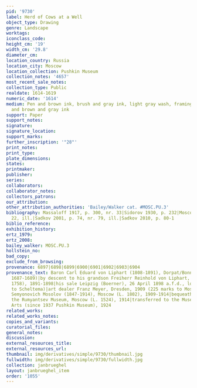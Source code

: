 ```yaml
---
pid: '9730'
label: Herd of Cows at a Well
object_type: Drawing
genre: Landscape
worktags:
iconclass_code:
height_cm: '19'
width_cm: '29.8'
diameter_cm:
location_country: Russia
location_city: Moscow
location_collection: Pushkin Museum
collection_notes: '4657'
most_recent_sale_notes:
collection_type: Public
realdate: 1614-1619
numeric_date: '1614'
medium: Pen and brown ink, brush and gray ink, light gray wash, framing lines in pen
  and brown and gray ink
support: Paper
support_notes:
signature:
signature_location:
support_marks:
further_inscription: '"28"'
print_notes:
print_type:
plate_dimensions:
states:
printmaker:
publisher:
series:
collaborators:
collaborator_notes:
collectors_patrons:
our_attribution:
other_attribution_authorities: 'Bailey/Walker cat. #MOSC.PU.3'
bibliography: Massaloff 1917, p. 300, nr. 33|Sidorov 1930, p. 232|Moscow 1959, p.
  22, ill.|Sadkov 2001, p. 74, nr. 79, ill.|Sadkov 2010, p. 80-1
biblio_reference:
exhibition_history:
ertz_1979:
ertz_2008:
bailey_walker: MOSC.PU.3
hollstein_no:
bad_copy:
exclude_from_browsing:
provenance: 6897|6898|6899|6900|6901|6902|6903|6904
provenance_text: Baron Carl Eduard von Liphart (1808-1891), Dorpat/Bonn/Florence (L.
  1687-1689)|by descent to his grandson Freiherr Reinhold von Liphart, Dorpat (L.
  1758), 1891-1898|his sale Leipzig (Boerner), 26 April 1898 a.f.d., lot 150 (21 marks
  to Scheltema)|art dealer Franz Meyer, Dresden, 1909 (225 marks to Mosolov)|Nikolay
  Semyonovich Mosolov (1847-1914), Moscow (L. 1802), 1909-1914|bequeathed by him to
  the Rumyantsev Museum, Moscow (L. 1524), 1914|transferred to the Museum of Fine
  Arts (since 1937 Pushkin Museum), 1924
related_works:
related_works_notes:
copies_and_variants:
curatorial_files:
general_notes:
discussion:
external_resources_title:
external_resources_url:
thumbnail: img/derivatives/simple/9730/thumbnail.jpg
fullwidth: img/derivatives/simple/9730/fullwidth.jpg
collection: janbrueghel
layout: janbrueghel_item
order: '1055'
---
```

